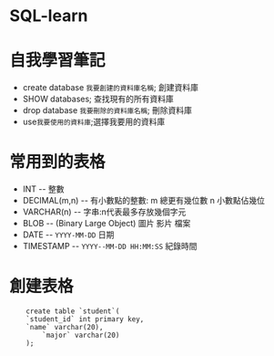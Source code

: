 # SQL-learn
 自我學習筆記
=
* create database `我要創建的資料庫名稱`;
創建資料庫
* SHOW databases;
查找現有的所有資料庫
* drop database `我要刪除的資料庫名稱`;
刪除資料庫
* use`我要使用的資料庫`;選擇我要用的資料庫


常用到的表格
=
* INT              -- 整數
* DECIMAL(m,n)     -- 有小數點的整數: m 總更有幾位數  n 小數點佔幾位
* VARCHAR(n)	     -- 字串:n代表最多存放幾個字元
* BLOB			 -- (Binary Large Object) 圖片 影片 檔案
* DATE			 -- `YYYY-MM-DD` 日期
* TIMESTAMP		 -- `YYYY--MM-DD HH:MM:SS` 紀錄時間


創建表格
=
		create table `student`(
		`student_id` int primary key,
 		`name` varchar(20),
    		`major` varchar(20)
		);
